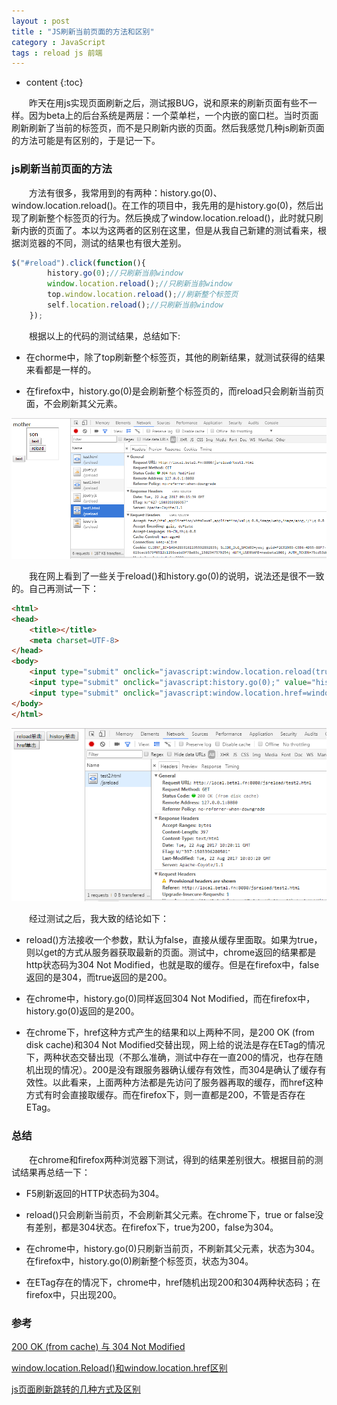 ```yaml
---
layout : post 
title : "JS刷新当前页面的方法和区别"
category : JavaScript
tags : reload js 前端
---
```

* content
{:toc}

　　昨天在用js实现页面刷新之后，测试报BUG，说和原来的刷新页面有些不一样。因为beta上的后台系统是两层：一个菜单栏，一个内嵌的窗口栏。当时页面刷新刷新了当前的标签页，而不是只刷新内嵌的页面。然后我感觉几种js刷新页面的方法可能是有区别的，于是记一下。




### js刷新当前页面的方法

　　方法有很多，我常用到的有两种：history.go(0)、window.location.reload()。在工作的项目中，我先用的是history.go(0)，然后出现了刷新整个标签页的行为。然后换成了window.location.reload()，此时就只刷新内嵌的页面了。本以为这两者的区别在这里，但是从我自己新建的测试看来，根据浏览器的不同，测试的结果也有很大差别。

```js
$("#reload").click(function(){
		history.go(0);//只刷新当前window
		window.location.reload();//只刷新当前window
		top.window.location.reload();//刷新整个标签页
		self.location.reload();//只刷新当前window
	});
```

　　根据以上的代码的测试结果，总结如下:

* 在chorme中，除了top刷新整个标签页，其他的刷新结果，就测试获得的结果来看都是一样的。

* 在firefox中，history.go(0)是会刷新整个标签页的，而reload只会刷新当前页面，不会刷新其父元素。

![js刷新当前页面](https://github.com/shiliewrain/shiliewrain.github.io/blob/master/img/jsreload_history.png?raw=true)

　　我在网上看到了一些关于reload()和history.go(0)的说明，说法还是很不一致的。自己再测试一下：

```html
<html>
<head>
	<title></title>
	<meta charset=UTF-8>
</head>
<body>
	<input type="submit" onclick="javascript:window.location.reload(true);" value="reload单击" />
	<input type="submit" onclick="javascript:history.go(0);" value="history单击" />
	<input type="submit" onclick="javascript:window.location.href=window.location.href;" value="href单击" />
</body>
</html>
```

![href刷新当前页面](https://github.com/shiliewrain/shiliewrain.github.io/blob/master/img/jsreload_href.png?raw=true)

　　经过测试之后，我大致的结论如下：

* reload()方法接收一个参数，默认为false，直接从缓存里面取。如果为true，则以get的方式从服务器获取最新的页面。测试中，chrome返回的结果都是http状态码为304 Not Modified，也就是取的缓存。但是在firefox中，false返回的是304，而true返回的是200。

* 在chrome中，history.go(0)同样返回304 Not Modified，而在firefox中，history.go(0)返回的是200。

* 在chrome下，href这种方式产生的结果和以上两种不同，是200 OK (from disk cache)和304 Not Modified交替出现，网上给的说法是存在ETag的情况下，两种状态交替出现（不那么准确，测试中存在一直200的情况，也存在随机出现的情况）。200是没有跟服务器确认缓存有效性，而304是确认了缓存有效性。以此看来，上面两种方法都是先访问了服务器再取的缓存，而href这种方式有时会直接取缓存。而在firefox下，则一直都是200，不管是否存在ETag。

### 总结

　　在chrome和firefox两种浏览器下测试，得到的结果差别很大。根据目前的测试结果再总结一下：

* F5刷新返回的HTTP状态码为304。

* reload()只会刷新当前页，不会刷新其父元素。在chrome下，true or false没有差别，都是304状态。在firefox下，true为200，false为304。

* 在chrome中，history.go(0)只刷新当前页，不刷新其父元素，状态为304。在firefox中，history.go(0)刷新整个标签页，状态为304。

* 在ETag存在的情况下，chrome中，href随机出现200和304两种状态码；在firefox中，只出现200。

### 参考

[200 OK (from cache) 与 304 Not Modified](https://www.bokeyy.com/post/200-ok-from-cache-vs-304-not-modified.html)

[window.location.Reload()和window.location.href区别](http://www.cnblogs.com/linsx/p/6802382.html)

[js页面刷新跳转的几种方式及区别](http://blog.csdn.net/fb408487792/article/details/41248675)